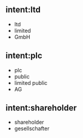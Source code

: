 ## intent:ltd
- ltd
- limited
- GmbH

## intent:plc
- plc
- public
- limited public
- AG

## intent:shareholder
- shareholder
- gesellschafter
